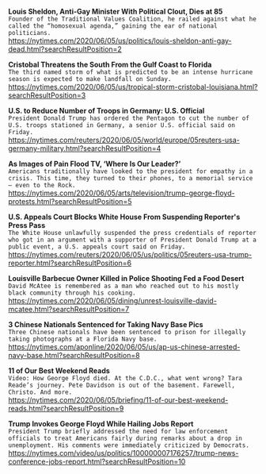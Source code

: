 **Louis Sheldon, Anti-Gay Minister With Political Clout, Dies at 85**\
`Founder of the Traditional Values Coalition, he railed against what he called the “homosexual agenda,” gaining the ear of national politicians.`\
https://nytimes.com/2020/06/05/us/politics/louis-sheldon-anti-gay-dead.html?searchResultPosition=2

**Cristobal Threatens the South From the Gulf Coast to Florida**\
`The third named storm of what is predicted to be an intense hurricane season is expected to make landfall on Sunday.`\
https://nytimes.com/2020/06/05/us/tropical-storm-cristobal-louisiana.html?searchResultPosition=3

**U.S. to Reduce Number of Troops in Germany: U.S. Official**\
`President Donald Trump has ordered the Pentagon to cut the number of U.S. troops stationed in Germany, a senior U.S. official said on Friday.`\
https://nytimes.com/reuters/2020/06/05/world/europe/05reuters-usa-germany-military.html?searchResultPosition=4

**As Images of Pain Flood TV, ‘Where Is Our Leader?’**\
`Americans traditionally have looked to the president for empathy in a crisis. This time, they turned to their phones, to a memorial service — even to the Rock.`\
https://nytimes.com/2020/06/05/arts/television/trump-george-floyd-protests.html?searchResultPosition=5

**U.S. Appeals Court Blocks White House From Suspending Reporter's Press Pass**\
`The White House unlawfully suspended the press credentials of reporter who got in an argument with a supporter of President Donald Trump at a public event, a U.S. appeals court said on Friday.`\
https://nytimes.com/reuters/2020/06/05/us/politics/05reuters-usa-trump-reporter.html?searchResultPosition=6

**Louisville Barbecue Owner Killed in Police Shooting Fed a Food Desert**\
`David McAtee is remembered as a man who reached out to his mostly black community through his cooking.`\
https://nytimes.com/2020/06/05/dining/unrest-louisville-david-mcatee.html?searchResultPosition=7

**3 Chinese Nationals Sentenced for Taking Navy Base Pics**\
`Three Chinese nationals have been sentenced to prison for illegally taking photographs at a Florida Navy base.`\
https://nytimes.com/aponline/2020/06/05/us/ap-us-chinese-arrested-navy-base.html?searchResultPosition=8

**11 of Our Best Weekend Reads**\
`Video: How George Floyd died. At the C.D.C., what went wrong? Tara Reade’s journey. Pete Davidson is out of the basement. Farewell, Christo. And more.`\
https://nytimes.com/2020/06/05/briefing/11-of-our-best-weekend-reads.html?searchResultPosition=9

**Trump Invokes George Floyd While Hailing Jobs Report**\
`President Trump briefly addressed the need for law enforcement officials to treat Americans fairly during remarks about a drop in unemployment. His comments were immediately criticized by Democrats.`\
https://nytimes.com/video/us/politics/100000007176257/trump-news-conference-jobs-report.html?searchResultPosition=10

